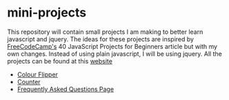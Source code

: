 # mini-projects

This repository will contain small projects I am making to better learn javascript and jquery. The ideas for these projects are inspired by [FreeCodeCamp's](https://www.freecodecamp.org/) 40 JavaScript Projects for Beginners article but with my own changes. Instead of using plain javascript, I will be using jquery. All the projects can be found at this [website](https://tasnia-projects.netlify.app/)

 - [Colour Flipper](https://github.com/Tasnado/mini-projects/tree/main/hex-colour-generator)
 - [Counter](https://github.com/Tasnado/mini-projects/tree/main/counter)
 - [Frequently Asked Questions Page](https://github.com/Tasnado/mini-projects/tree/main/faq-app)
